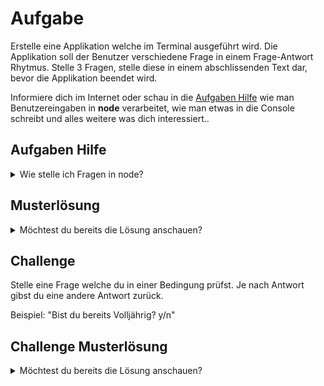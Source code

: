 # Aufgabe 

Erstelle eine Applikation welche im Terminal ausgeführt wird. Die Applikation soll der Benutzer verschiedene Frage in einem Frage-Antwort Rhytmus.
Stelle 3 Fragen, stelle diese in einem abschlissenden Text dar, bevor die Applikation beendet wird.

Informiere dich im Internet oder schau in die [Aufgaben Hilfe](#aufgaben-hilfe) wie man Benutzereingaben in **node** verarbeitet, wie man etwas in die Console schreibt und alles weitere was dich interessiert..

## Aufgaben Hilfe

<details>
  <summary>Wie stelle ich Fragen in node?</summary>

In **node** können Module verwendet werden, um das auslesen der Konsole zu ermöglichen. Hier wäre ein Beispiel.

  ```typescript
import * as rl from 'node:readline/promises'; // Import für das Modul, welches die Konsole ausliest

/**
 * Erstellung des Objekt welches definiert, woher gelesen und wohin geschrieben wird.
 */
const readline = rl.createInterface({
	input: process.stdin,
	output: process.stdout
});

const name = await readline.question('Wie ist dein Name?'); // Stellen einer Frag und speicherung in einer Variable. Das await Keyword wird später erklärt.
console.log(name)
  ```

</details>

## Musterlösung

<details>
  <summary>Möchtest du bereits die Lösung anschauen?</summary>

In **node** können Module verwendet werden, um das auslesen der Konsole zu ermöglichen. Hier wäre ein Beispiel.

  ```typescript
import * as process from 'node:process';
import * as rl from 'node:readline/promises';

const readline = rl.createInterface({
	input: process.stdin,
	output: process.stdout
});

const name = await readline.question('Wie ist dein Name?');
const age = await readline.question('Wie ist dein Alter?');
const opinion = await readline.question('Wie findest du Typescript?');

console.log(`
Name: ${name}
Alter: ${age}
Meinung zur Typescript: ${opinion}
`);

process.exit(); // braucht es nur wegen dem dev Server
  ```

</details>

## Challenge

Stelle eine Frage welche du in einer Bedingung prüfst. Je nach Antwort gibst du eine andere Antwort zurück.

Beispiel: "Bist du bereits Volljährig? y/n"

## Challenge Musterlösung

<details>
  <summary>Möchtest du bereits die Lösung anschauen?</summary>

In **node** können Module verwendet werden, um das auslesen der Konsole zu ermöglichen. Hier wäre ein Beispiel.

  ```typescript
import * as process from 'node:process';
import * as rl from 'node:readline/promises';

const readline = rl.createInterface({
	input: process.stdin,
	output: process.stdout
});

const name = await readline.question('Wie ist dein Name?');
const legalAge = await readline.question('Bist du bereits volljährig? y/n');

if (legalAge === "y") {
	console.log(`${name} ist volljährig`)
} else {
	console.log("Leider darfst du noch nicht diese Applikation verwenden.");
}

process.exit(); // braucht es nur wegen dem dev Server
  ```

</details>

